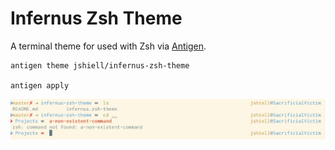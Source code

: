 # Infernus Zsh Theme

A terminal theme for used with Zsh via [Antigen](http://antigen.sharats.me/).

```
antigen theme jshiell/infernus-zsh-theme

antigen apply
```

![Screenshot of theme in iTerm](screenshot.png)
